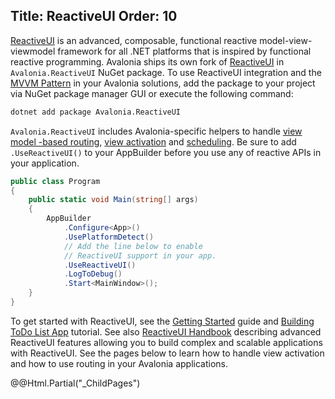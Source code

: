 Title: ReactiveUI
Order: 10
---
[ReactiveUI](https://reactiveui.net) is an advanced, composable, functional reactive model-view-viewmodel framework for all .NET platforms that is inspired by functional reactive programming. Avalonia ships its own fork of [ReactiveUI](https://reactiveui.net) in  `Avalonia.ReactiveUI` NuGet package. To use ReactiveUI integration and the [MVVM Pattern](https://msdn.microsoft.com/en-us/library/hh848246.aspx) in your Avalonia solutions, add the package to your project via NuGet package manager GUI or execute the following command:

```sh
dotnet add package Avalonia.ReactiveUI
```

`Avalonia.ReactiveUI` includes Avalonia-specific helpers to handle [view model -based routing](https://reactiveui.net/docs/handbook/routing), [view activation](https://reactiveui.net/docs/handbook/when-activated/) and [scheduling](https://reactiveui.net/docs/handbook/scheduling/). Be sure to add `.UseReactiveUI()` to your AppBuilder before you use any of reactive APIs in your application.

```csharp
public class Program
{
    public static void Main(string[] args)
    {
        AppBuilder
            .Configure<App>()
            .UsePlatformDetect()
            // Add the line below to enable
            // ReactiveUI support in your app.
            .UseReactiveUI()
            .LogToDebug()
            .Start<MainWindow>();
    }
}
```

To get started with ReactiveUI, see the [Getting Started](https://reactiveui.net/docs/getting-started/) guide and [Building ToDo List App](/docs/tutorial/) tutorial. See also [ReactiveUI Handbook](https://reactiveui.net/docs/handbook/) describing advanced ReactiveUI features allowing you to build complex and scalable applications with ReactiveUI. See the pages below to learn how to handle view activation and how to use routing in your Avalonia applications.

<div>
  @@Html.Partial("_ChildPages")
</div>